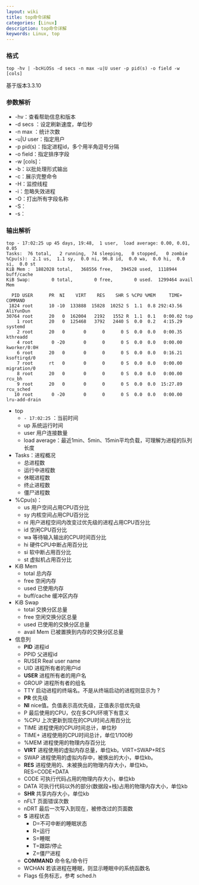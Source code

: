 ```yaml
---
layout: wiki
title: top命令详解
categories: [Linux]
description: top命令详解
keywords: Linux, top
---
```



### 格式

``top -hv | -bcHiOSs -d secs -n max -u|U user -p pid(s) -o field -w [cols]``

基于版本3.3.10

### 参数解析

- -hv：查看帮助信息和版本
- -d secs ：设定刷新速度，单位秒
- -n max ：统计次数
- -u|U user：指定用户
- -p pid(s)：指定进程id，多个用半角逗号分隔
- -o field：指定排序字段
- -w [cols]：
- -b：以批处理形式输出
- -c：展示完整命令
- -H：监控线程
- -i：忽略失效进程
- -O：打出所有字段名称
- -S：
- -s：

### 输出解析

```
top - 17:02:25 up 45 days, 19:48,  1 user,  load average: 0.00, 0.01, 0.05
Tasks:  76 total,   2 running,  74 sleeping,   0 stopped,   0 zombie
%Cpu(s):  2.1 us,  1.1 sy,  0.0 ni, 96.8 id,  0.0 wa,  0.0 hi,  0.0 si,  0.0 st
KiB Mem :  1882028 total,   368556 free,   394528 used,  1118944 buff/cache
KiB Swap:        0 total,        0 free,        0 used.  1299464 avail Mem 

  PID USER      PR  NI    VIRT    RES    SHR S %CPU %MEM     TIME+ COMMAND                                      
 1824 root      10 -10  133888  15828  10252 S  1.1  0.8 292:43.56 AliYunDun               
30764 root      20   0  162004   2192   1552 R  1.1  0.1   0:00.02 top   
    1 root      20   0  125468   3792   2440 S  0.0  0.2   4:15.29 systemd
    2 root      20   0       0      0      0 S  0.0  0.0   0:00.35 kthreadd
    4 root       0 -20       0      0      0 S  0.0  0.0   0:00.00 kworker/0:0H
    6 root      20   0       0      0      0 S  0.0  0.0   0:16.21 ksoftirqd/0
    7 root      rt   0       0      0      0 S  0.0  0.0   0:00.00 migration/0
    8 root      20   0       0      0      0 S  0.0  0.0   0:00.00 rcu_bh  
    9 root      20   0       0      0      0 S  0.0  0.0  15:27.89 rcu_sched   
   10 root       0 -20       0      0      0 S  0.0  0.0   0:00.00 lru-add-drain 
```

- top
  - ``- 17:02:25`` ：当前时间
  - up 系统运行时间
  - user 用户连接数量
  - load average：最近1min、5min、15min平均负载，可理解为进程的队列长度
- Tasks：进程概况
  - 总进程数
  - 运行中进程数
  - 休眠进程数
  - 终止进程数
  - 僵尸进程数
- %Cpu(s)：
  - us 用户空间占用CPU百分比
  - sy 内核空间占用CPU百分比
  - ni 用户进程空间内改变过优先级的进程占用CPU百分比
  - id 空闲CPU百分比
  - wa 等待输入输出的CPU时间百分比
  - hi 硬件CPU中断占用百分比
  - si 软中断占用百分比
  - st 虚拟机占用百分比
- KiB Mem
  - total 总内存
  - free 空闲内存
  - used 已使用内存
  - buff/cache 缓冲区内存
- KiB Swap
  - total 交换分区总量
  - free 空闲交换分区总量
  - used 已使用的交换分区总量
  - avail Mem 已被置换到内存的交换分区总量
- 信息列
  - **PID** 进程id
  - PPID 父进程id
  - RUSER Real user name
  - UID 进程所有者的用户id
  - **USER** 进程所有者的用户名
  - GROUP 进程所有者的组名
  - TTY 启动进程的终端名。不是从终端启动的进程则显示为 ?
  - **PR** 优先级
  - **NI** nice值。负值表示高优先级，正值表示低优先级
  - P 最后使用的CPU，仅在多CPU环境下有意义
  - %CPU 上次更新到现在的CPU时间占用百分比
  - TIME 进程使用的CPU时间总计，单位秒
  - TIME+ 进程使用的CPU时间总计，单位1/100秒
  - %MEM 进程使用的物理内存百分比
  - **VIRT** 进程使用的虚拟内存总量，单位kb。VIRT=SWAP+RES
  - SWAP 进程使用的虚拟内存中，被换出的大小，单位kb。
  - **RES** 进程使用的、未被换出的物理内存大小，单位kb。RES=CODE+DATA
  - CODE 可执行代码占用的物理内存大小，单位kb
  - DATA 可执行代码以外的部分(数据段+栈)占用的物理内存大小，单位kb
  - **SHR** 共享内存大小，单位kb
  - nFLT 页面错误次数
  - nDRT 最后一次写入到现在，被修改过的页面数
  - **S** 进程状态
    - D=不可中断的睡眠状态
    - R=运行
    - S=睡眠
    - T=跟踪/停止
    - Z=僵尸进程
  - **COMMAND** 命令名/命令行
  - WCHAN 若该进程在睡眠，则显示睡眠中的系统函数名
  - Flags 任务标志，参考 sched.h
